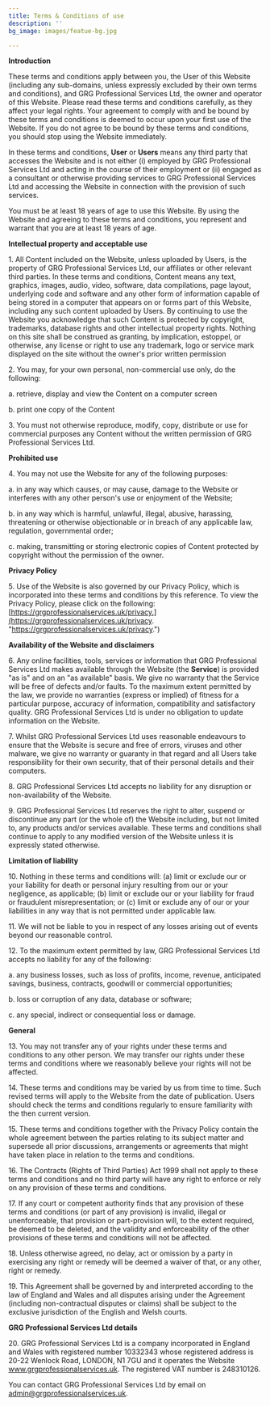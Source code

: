 ```yaml
---
title: Terms & Conditions of use
description: ''
bg_image: images/featue-bg.jpg

---
```

**Introduction**

These terms and conditions apply between you, the User of this Website (including any sub-domains, unless expressly excluded by their own terms and conditions), and GRG Professional Services Ltd, the owner and operator of this Website. Please read these terms and conditions carefully, as they affect your legal rights. Your agreement to comply with and be bound by these terms and conditions is deemed to occur upon your first use of the Website. If you do not agree to be bound by these terms and conditions, you should stop using the Website immediately.

In these terms and conditions, **User** or **Users** means any third party that accesses the Website and is not either (i) employed by GRG Professional Services Ltd and acting in the course of their employment or (ii) engaged as a consultant or otherwise providing services to GRG Professional Services Ltd and accessing the Website in connection with the provision of such services.

You must be at least 18 years of age to use this Website. By using the Website and agreeing to these terms and conditions, you represent and warrant that you are at least 18 years of age.

**Intellectual property and acceptable use**

1\. All Content included on the Website, unless uploaded by Users, is the property of GRG Professional Services Ltd, our affiliates or other relevant third parties. In these terms and conditions, Content means any text, graphics, images, audio, video, software, data compilations, page layout, underlying code and software and any other form of information capable of being stored in a computer that appears on or forms part of this Website, including any such content uploaded by Users. By continuing to use the Website you acknowledge that such Content is protected by copyright, trademarks, database rights and other intellectual property rights. Nothing on this site shall be construed as granting, by implication, estoppel, or otherwise, any license or right to use any trademark, logo or service mark displayed on the site without the owner's prior written permission

2\. You may, for your own personal, non-commercial use only, do the following:

   a. retrieve, display and view the Content on a computer screen

  b. print one copy of the Content

3\. You must not otherwise reproduce, modify, copy, distribute or use for commercial purposes any Content without the written permission of GRG Professional Services Ltd.

**Prohibited use**

4\. You may not use the Website for any of the following purposes:

  a. in any way which causes, or may cause, damage to the Website or interferes with any other person's use or enjoyment of the Website;

  b. in any way which is harmful, unlawful, illegal, abusive, harassing, threatening or otherwise objectionable or in breach of any applicable law, regulation, governmental order;

  c. making, transmitting or storing electronic copies of Content protected by copyright without the permission of the owner.

**Privacy Policy**

5\. Use of the Website is also governed by our Privacy Policy, which is incorporated into these terms and conditions by this reference. To view the Privacy Policy, please click on the following: [https://grgprofessionalservices.uk/privacy.](https://grgprofessionalservices.uk/privacy. "https://grgprofessionalservices.uk/privacy.")

**Availability of the Website and disclaimers**

6\. Any online facilities, tools, services or information that GRG Professional Services Ltd makes available through the Website (the **Service**) is provided "as is" and on an "as available" basis. We give no warranty that the Service will be free of defects and/or faults. To the maximum extent permitted by the law, we provide no warranties (express or implied) of fitness for a particular purpose, accuracy of information, compatibility and satisfactory quality. GRG Professional Services Ltd is under no obligation to update information on the Website.

7\. Whilst GRG Professional Services Ltd uses reasonable endeavours to ensure that the Website is secure and free of errors, viruses and other malware, we give no warranty or guaranty in that regard and all Users take responsibility for their own security, that of their personal details and their computers.

8\. GRG Professional Services Ltd accepts no liability for any disruption or non-availability of the Website.

9\. GRG Professional Services Ltd reserves the right to alter, suspend or discontinue any part (or the whole of) the Website including, but not limited to, any products and/or services available. These terms and conditions shall continue to apply to any modified version of the Website unless it is expressly stated otherwise.

**Limitation of liability**

10\. Nothing in these terms and conditions will: (a) limit or exclude our or your liability for death or personal injury resulting from our or your negligence, as applicable; (b) limit or exclude our or your liability for fraud or fraudulent misrepresentation; or (c) limit or exclude any of our or your liabilities in any way that is not permitted under applicable law.

11\. We will not be liable to you in respect of any losses arising out of events beyond our reasonable control.

12\. To the maximum extent permitted by law, GRG Professional Services Ltd accepts no liability for any of the following:

  a. any business losses, such as loss of profits, income, revenue, anticipated savings, business, contracts, goodwill or commercial opportunities;

  b. loss or corruption of any data, database or software;

  c. any special, indirect or consequential loss or damage.

**General**

13\. You may not transfer any of your rights under these terms and conditions to any other person. We may transfer our rights under these terms and conditions where we reasonably believe your rights will not be affected.

14\. These terms and conditions may be varied by us from time to time. Such revised terms will apply to the Website from the date of publication. Users should check the terms and conditions regularly to ensure familiarity with the then current version.

15\. These terms and conditions together with the Privacy Policy contain the whole agreement between the parties relating to its subject matter and supersede all prior discussions, arrangements or agreements that might have taken place in relation to the terms and conditions.

16\. The Contracts (Rights of Third Parties) Act 1999 shall not apply to these terms and conditions and no third party will have any right to enforce or rely on any provision of these terms and conditions.

17\. If any court or competent authority finds that any provision of these terms and conditions (or part of any provision) is invalid, illegal or unenforceable, that provision or part-provision will, to the extent required, be deemed to be deleted, and the validity and enforceability of the other provisions of these terms and conditions will not be affected.

18\. Unless otherwise agreed, no delay, act or omission by a party in exercising any right or remedy will be deemed a waiver of that, or any other, right or remedy.

19\. This Agreement shall be governed by and interpreted according to the law of England and Wales and all disputes arising under the Agreement (including non-contractual disputes or claims) shall be subject to the exclusive jurisdiction of the English and Welsh courts.

**GRG Professional Services Ltd details**

20\. GRG Professional Services Ltd is a company incorporated in England and Wales with registered number 10332343 whose registered address is 20-22 Wenlock Road, LONDON, N1 7GU and it operates the Website www.grgprofessionalservices.uk. The registered VAT number is 248310126.

You can contact GRG Professional Services Ltd by email on admin@grgprofessionalservices.uk.